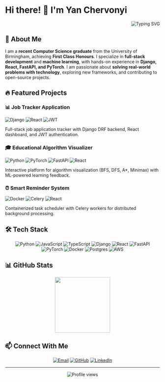 # Hi there! 👋 I'm Yan Chervonyi

<p align="right">
  <img src="https://readme-typing-svg.herokuapp.com?font=Fira+Code&pause=1000&color=36BCF7&width=500&lines=Computer+Science+Student;Full+Stack+Developer;Machine+Learning+Enthusiast;Django+%26+React+Specialist" alt="Typing SVG" />
</p>

## 🚀 About Me

I am a **recent Computer Science graduate** from the University of Birmingham, achieving **First Class Honours**. I specialize in **full-stack development** and **machine learning**, with hands-on experience in **Django, React, FastAPI, and PyTorch**. I am passionate about **solving real-world problems with technology**, exploring new frameworks, and contributing to open-source projects.


## 🔥 Featured Projects

### 📊 Job Tracker Application
![Django](https://img.shields.io/badge/django-%23092E20.svg?style=flat-square&logo=django&logoColor=white) ![React](https://img.shields.io/badge/react-%2320232a.svg?style=flat-square&logo=react&logoColor=%2361DAFB) ![JWT](https://img.shields.io/badge/JWT-black?style=flat-square&logo=JSON%20web%20tokens)

Full-stack job application tracker with Django DRF backend, React dashboard, and JWT authentication.

### 🎓 Educational Algorithm Visualizer
![Python](https://img.shields.io/badge/python-3670A0?style=flat-square&logo=python&logoColor=ffdd54) ![PyTorch](https://img.shields.io/badge/PyTorch-%23EE4C2C.svg?style=flat-square&logo=PyTorch&logoColor=white) ![FastAPI](https://img.shields.io/badge/FastAPI-005571?style=flat-square&logo=fastapi)
![React](https://img.shields.io/badge/react-%2320232a.svg?style=flat-square&logo=react&logoColor=%2361DAFB)

Interactive platform for algorithm visualization (BFS, DFS, A*, Minimax) with ML-powered learning feedback.

### ⏰ Smart Reminder System
![Docker](https://img.shields.io/badge/docker-%230db7ed.svg?style=flat-square&logo=docker&logoColor=white) ![Celery](https://img.shields.io/badge/celery-%23a9cc54.svg?style=flat-square&logo=celery&logoColor=ddf4a4)
![React](https://img.shields.io/badge/react-%2320232a.svg?style=flat-square&logo=react&logoColor=%2361DAFB)

Containerized task scheduler with Celery workers for distributed background processing.

## 🛠️ Tech Stack

<div align="center">

![Python](https://img.shields.io/badge/python-3670A0?style=for-the-badge&logo=python&logoColor=ffdd54)
![JavaScript](https://img.shields.io/badge/javascript-%23323330.svg?style=for-the-badge&logo=javascript&logoColor=%23F7DF1E)
![TypeScript](https://img.shields.io/badge/typescript-%23007ACC.svg?style=for-the-badge&logo=typescript&logoColor=white)
![Django](https://img.shields.io/badge/django-%23092E20.svg?style=for-the-badge&logo=django&logoColor=white)
![React](https://img.shields.io/badge/react-%2320232a.svg?style=for-the-badge&logo=react&logoColor=%2361DAFB)
![FastAPI](https://img.shields.io/badge/FastAPI-005571?style=for-the-badge&logo=fastapi)
![PyTorch](https://img.shields.io/badge/PyTorch-%23EE4C2C.svg?style=for-the-badge&logo=PyTorch&logoColor=white)
![Docker](https://img.shields.io/badge/docker-%230db7ed.svg?style=for-the-badge&logo=docker&logoColor=white)
![Postgres](https://img.shields.io/badge/postgres-%23316192.svg?style=for-the-badge&logo=postgresql&logoColor=white)
![AWS](https://img.shields.io/badge/AWS-%23FF9900.svg?style=for-the-badge&logo=amazon-aws&logoColor=white)

</div>

## 📊 GitHub Stats

<div align="center">
  <img height="180em" src="https://github-readme-stats.vercel.app/api/top-langs/?username=yanchikpiypiy&layout=compact&langs_count=8&theme=tokyonight"/>
</div>

## 📫 Connect With Me

<div align="center">

[![Email](https://img.shields.io/badge/Email-D14836?style=for-the-badge&logo=gmail&logoColor=white)](mailto:yanchervonyy@gmail.com)
[![GitHub](https://img.shields.io/badge/GitHub-100000?style=for-the-badge&logo=github&logoColor=white)](https://github.com/yanchikpiypiy)
[![LinkedIn](https://img.shields.io/badge/LinkedIn-0077B5?style=for-the-badge&logo=linkedin&logoColor=white)](https://www.linkedin.com/in/yan-chervonyy-861982375/)

</div>

---

<div align="center">
  <img src="https://komarev.com/ghpvc/?username=yanchikpiypiy&color=blueviolet&style=flat-square&label=Profile+Views" alt="Profile views" />
</div>

